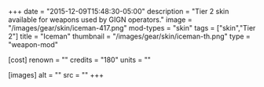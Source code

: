 +++
date = "2015-12-09T15:48:30-05:00"
description = "Tier 2 skin available for weapons used by GIGN operators."
image = "/images/gear/skin/iceman-417.png"
mod-types = "skin"
tags = ["skin","Tier 2"]
title = "Iceman"
thumbnail = "/images/gear/skin/iceman-th.png"
type = "weapon-mod"

[cost]
  renown = ""
  credits = "180"
  units = ""

[images]
  alt = ""
  src = ""
+++
